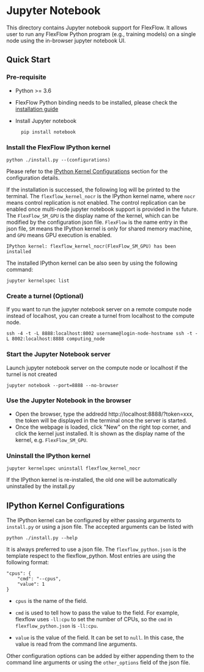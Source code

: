 # Jupyter Notebook

This directory contains Jupyter notebook support for
FlexFlow. 
It allows user to run any FlexFlow Python
program (e.g., training models) on a single node using
the in-browser jupyter notebook UI. 

## Quick Start
### Pre-requisite
* Python >= 3.6
* FlexFlow Python binding needs to be installed, please check the [installation guide](https://github.com/flexflow/FlexFlow/blob/master/INSTALL.md)
* Install Jupyter notebook

        pip install notebook

### Install the FlexFlow IPython kernel
```
python ./install.py --(configurations)
```
Please refer to the [IPython Kernel Configurations](#kernel-configurations) section for the configuration details.

If the installation is successed, the following log will be printed to the terminal.
The `flexflow_kernel_nocr` is the IPython kernel name, where `nocr` means control replication is not enabled. 
The control replication can be enabled once multi-node jupyter notebook support is provided in the future. 
The `FlexFlow_SM_GPU` is the display name
of the kernel, which can be modified by the configuration json file. 
`FlexFlow` is the name entry in the json file, `SM` means the IPython kernel
is only for shared memory machine, and `GPU` means GPU execution is enabled. 
```
IPython kernel: flexflow_kernel_nocr(FlexFlow_SM_GPU) has been installed
```
The installed IPython kernel can be also seen by using the following command:
```
jupyter kernelspec list
```

### Create a turnel (Optional)
If you want to run the jupyter notebook server on a remote compute node instead of localhost, 
you can create a turnel from localhost to the compute node.
```
ssh -4 -t -L 8888:localhost:8002 username@login-node-hostname ssh -t -L 8002:localhost:8888 computing_node
```

### Start the Jupyter Notebook server
Launch jupyter notebook server on the compute node or localhost if the turnel is not created
```
jupyter notebook --port=8888 --no-browser
```

### Use the Jupyter Notebook in the browser
* Open the browser, type the addredd http://localhost:8888/?token=xxx, the token will be
displayed in the terminal once the server is started. 
* Once the webpage is loaded, click "New" on the right top corner, and click the kernel 
just installed. It is shown as the display name of the kernel, e.g. `FlexFlow_SM_GPU`.

### Uninstall the IPython kernel
```
jupyter kernelspec uninstall flexflow_kernel_nocr
```
If the IPython kernel is re-installed, the old one will be automatically uninstalled by the install.py


## IPython Kernel Configurations
The IPython kernel can be configured by either passing arguments to `install.py` or using a json file.
The accepted arguments can be listed with
```
python ./install.py --help
```

It is always preferred to use a json file. 
The `flexflow_python.json` is the template respect to the
flexflow_python. Most entries are using the following format:
```
"cpus": {
    "cmd": "--cpus",
    "value": 1
}
```
* `cpus` is the name of the field. 

* `cmd` is used to tell how to pass the value to the field.
For example, flexflow uses `-ll:cpu` to set the number of CPUs, so the `cmd` in `flexflow_python.json` is `-ll:cpu`.

* `value` is the value of the field. It can be set to `null`. In this case, the value is read
from the command line arguments. 

Other configuration options can be added by either appending them to the command line arguments or
using the `other_options` field of the json file. 
